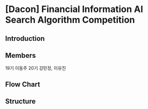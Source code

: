 # [Dacon] Financial Information AI Search Algorithm Competition

## Introduction

## Members
19기 이동주 20기 강민정, 이유진

## Flow Chart

## Structure
